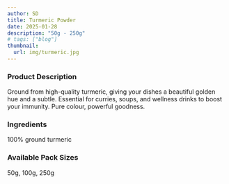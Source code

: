 ```yaml
---
author: SD
title: Turmeric Powder
date: 2025-01-28
description: "50g - 250g"
# tags: ["blog"]
thumbnail:
  url: img/turmeric.jpg
---
```


### Product Description

Ground from high-quality turmeric, giving your dishes a beautiful golden hue and a subtle. Essential for curries, soups, and wellness drinks to boost your immunity. Pure colour, powerful goodness.

### Ingredients
100% ground turmeric


### Available Pack Sizes
50g, 100g, 250g
